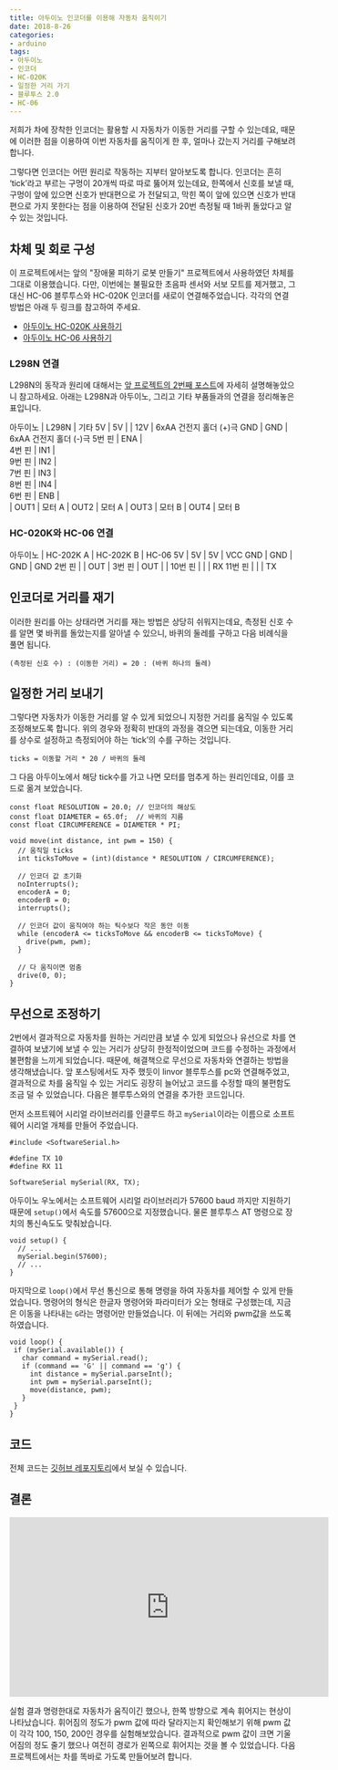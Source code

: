 ```yaml
---
title: 아두이노 인코더를 이용해 자동차 움직이기
date: 2018-8-26 
categories: 
- arduino
tags:
- 아두이노
- 인코더
- HC-020K
- 일정한 거리 가기
- 블루투스 2.0
- HC-06
---
```


저희가 차에 장착한 인코더는 활용할 시 자동차가 이동한 거리를 구할 수 있는데요, 때문에 이러한 점을 이용하여 이번 자동차를 움직이게 한 후, 얼마나 갔는지 거리를 구해보려 합니다.

그렇다면 인코더는 어떤 원리로 작동하는 지부터 알아보도록 합니다. 인코더는 흔히 ‘tick’라고 부르는 구멍이 20개씩 따로 따로 뚫어져 있는데요, 한쪽에서 신호를 보낼 때, 구멍이 앞에 있으면 신호가 반대편으로 가 전달되고, 막힌 쪽이 앞에 있으면 신호가 반대편으로 가지 못한다는 점을 이용하여 전달된 신호가 20번 측정될 때 1바퀴 돌았다고 알 수 있는 것입니다.

## 차체 및 회로 구성

이 프로젝트에서는 앞의 "장애물 피하기 로봇 만들기" 프로젝트에서 사용하였던 차체를 그대로 이용했습니다. 다만, 이번에는 불필요한 초음파 센서와 서보 모트를 제거했고, 그 대신 HC-06 블루투스와 HC-020K 인코더를 새로이 연결해주었습니다. 각각의 연결 방법은 아래 두 링크를 참고하여 주세요.

* [아두이노 HC-020K 사용하기](/arduino/arduino-hc-020k/)
* [아두이노 HC-06 사용하기](/arduino/arduino-hc-06/)

### L298N 연결
L298N의 동작과 원리에 대해서는 [앞 프로젝트의 2번째 포스트](https://myoungjinkim.github.io/arduino/arduino-rc-car-part2/)에 자세히 설명해놓았으니 참고하세요. 아래는 L298N과 아두이노, 그리고 기타 부품들과의 연결을 정리해놓은 표입니다.

아두이노 | L298N       | 기타 
5V     | 5V          |
       | 12V         | 6xAA 건전지 홀더 (+)극
GND    | GND         | 6xAA 건전지 홀더 (-)극
5번 핀  | ENA         |  
4번 핀  | IN1         |  
9번 핀  | IN2         |  
7번 핀  | IN3         |  
8번 핀  | IN4         |  
6번 핀  | ENB         |  
       | OUT1        |  모터 A
       | OUT2        |  모터 A
       | OUT3        |  모터 B
       | OUT4        |  모터 B

### HC-020K와 HC-06 연결

아두이노 | HC-202K A | HC-202K B | HC-06
5V     | 5V        | 5V        | VCC
GND    | GND       | GND       | GND
2번 핀  |           | OUT       |
3번 핀  | OUT       |           |
10번 핀 |           |           | RX
11번 핀 |           |           | TX

## 인코더로 거리를 재기

이러한 원리를 아는 상태라면 거리를 재는 방법은 상당히 쉬워지는데요, 측정된 신호 수를 알면 몇 바퀴를 돌았는지를 알아낼 수 있으니, 바퀴의 둘레를 구하고 다음 비례식을 풀면 됩니다.

````
(측정된 신호 수) : (이동한 거리) = 20 : (바퀴 하나의 둘레)
````

## 일정한 거리 보내기

그렇다면 자동차가 이동한 거리를 알 수 있게 되었으니 지정한 거리를 움직일 수 있도록 조정해보도록 합니다. 위의 경우와 정확히 반대의 과정을 겪으면 되는데요, 이동한 거리를 상수로 설정하고 측정되어야 하는 ‘tick’의 수를 구하는 것입니다. 

````
ticks = 이동할 거리 * 20 / 바퀴의 둘레
````

그 다음 아두이노에서 해당 tick수를 가고 나면 모터를 멈추게 하는 원리인데요, 이를 코드로 옮겨 보았습니다.

````
const float RESOLUTION = 20.0; // 인코더의 해상도
const float DIAMETER = 65.0f;  // 바퀴의 지름
const float CIRCUMFERENCE = DIAMETER * PI;

void move(int distance, int pwm = 150) {
  // 움직일 ticks
  int ticksToMove = (int)(distance * RESOLUTION / CIRCUMFERENCE);

  // 인코더 값 초기화
  noInterrupts();
  encoderA = 0;
  encoderB = 0;
  interrupts();
  
  // 인코더 값이 움직여야 하는 틱수보다 작은 동안 이동
  while (encoderA <= ticksToMove && encoderB <= ticksToMove) {
    drive(pwm, pwm);
  }

  // 다 움직이면 멈춤
  drive(0, 0);
}
````


## 무선으로 조정하기

2번에서 결과적으로 자동차를 원하는 거리만큼 보낼 수 있게 되었으나 유선으로 차를 연결하여 보냈기에 보낼 수 있는 거리가 상당히 한정적이었으며 코드를 수정하는 과정에서 불편함을 느끼게 되었습니다. 때문에, 해결책으로 무선으로 자동차와 연결하는 방법을 생각해냈습니다. 앞 포스팅에서도 자주 했듯이 linvor 블루투스를 pc와 연결해주었고, 결과적으로 차를 움직일 수 있는 거리도 굉장히 늘어났고 코드를 수정할 때의 불편함도 조금 덜 수 있었습니다. 다음은 블루투스와의 연결을 추가한 코드입니다.

먼저 소프트웨어 시리얼 라이브러리를 인클루드 하고 `mySerial`이라는 이름으로 소프트웨어 시리얼 개체를 만들어 주었습니다. 

````
#include <SoftwareSerial.h>

#define TX 10
#define RX 11

SoftwareSerial mySerial(RX, TX);
````

아두이노 우노에서는 소프트웨어 시리얼 라이브러리가 57600 baud 까지만 지원하기 때문에 `setup()`에서 속도를 57600으로 지정했습니다. 물론 블루투스 AT 명령으로 장치의 통신속도도 맞춰놨습니다.

````
void setup() {
  // ...
  mySerial.begin(57600);
  // ...
}
````

마지막으로 `loop()`에서 무선 통신으로 통해 명령을 하여 자동차를 제어할 수 있게 만들었습니다.
명령어의 형식은 한글자 명령어와 파라미터가 오는 형태로 구성했는데, 지금은 이동을 나타내는 `G`라는 명령어만 만들었습니다. 이 뒤에는 거리와 pwm값을 쓰도록 하였습니다.

 ````
 void loop() {
  if (mySerial.available()) {
    char command = mySerial.read();
    if (command == 'G' || command == 'g') {
      int distance = mySerial.parseInt();
      int pwm = mySerial.parseInt();
      move(distance, pwm);
    }
  }
}
````

## 코드

전체 코드는 [깃허브 레포지토리](https://github.com/MyoungJinKim/arduino-encoder-drive/)에서 보실 수 있습니다.

## 결론

<iframe width="560" height="315" src="https://www.youtube.com/embed/JyPPnWpBoHQ" frameborder="0" allow="autoplay; encrypted-media" allowfullscreen></iframe>




실험 결과 명령한대로 자동차가 움직이긴 했으나, 한쪽 방향으로 계속 휘어지는 현상이 나타났습니다. 휘어짐의 정도가 pwm 값에 따라 달라지는지 확인해보기 위해 pwm 값이 각각 100, 150, 200인 경우를 실험해보았습니다. 결과적으로 pwm  값이 크면 기울어짐의 정도 줄기 했으나 여전히 경로가 왼쪽으로 휘어지는 것을 볼 수 있었습니다. 다음 프로젝트에서는 차를 똑바로 가도록 만들어보려 합니다.